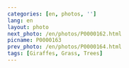 ```yaml
---
categories: [en, photos, '']
lang: en
layout: photo
next_photo: /en/photos/P0000162.html
picname: P0000163
prev_photo: /en/photos/P0000164.html
tags: [Giraffes, Grass, Trees]
---
```

